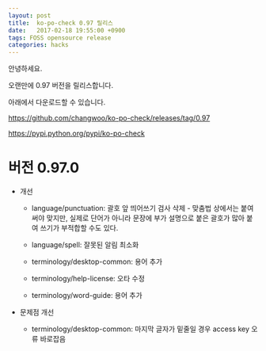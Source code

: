 ```yaml
---
layout: post
title:  ko-po-check 0.97 릴리스
date:   2017-02-18 19:55:00 +0900
tags: FOSS opensource release
categories: hacks
---
```


안녕하세요.

오랜만에 0.97 버전을 릴리스합니다.

아래에서 다운로드할 수 있습니다.

  <https://github.com/changwoo/ko-po-check/releases/tag/0.97>

  <https://pypi.python.org/pypi/ko-po-check>

버전 0.97.0
===========

  * 개선

    * language/punctuation: 괄호 앞 띄어쓰기 검사 삭제 - 맞춤법 상에서는 붙여
      써야 맞지만, 실제로 단어가 아니라 문장에 부가 설명으로 붙은 괄호가 많아
      붙여 쓰기가 부적합할 수도 있다.

    * language/spell: 잘못된 알림 최소화

    * terminology/desktop-common: 용어 추가

    * terminology/help-license: 오타 수정

    * terminology/word-guide: 용어 추가

  * 문제점 개선

    * terminology/desktop-common: 마지막 글자가 밑줄일 경우 access key 오류 바로잡음

